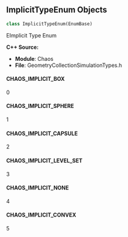 ## ImplicitTypeEnum Objects

```python
class ImplicitTypeEnum(EnumBase)
```

EImplicit Type Enum

**C++ Source:**

- **Module**: Chaos
- **File**: GeometryCollectionSimulationTypes.h

<a id="unreal.ImplicitTypeEnum.CHAOS_IMPLICIT_BOX"></a>

#### CHAOS_IMPLICIT_BOX

0

<a id="unreal.ImplicitTypeEnum.CHAOS_IMPLICIT_SPHERE"></a>

#### CHAOS_IMPLICIT_SPHERE

1

<a id="unreal.ImplicitTypeEnum.CHAOS_IMPLICIT_CAPSULE"></a>

#### CHAOS_IMPLICIT_CAPSULE

2

<a id="unreal.ImplicitTypeEnum.CHAOS_IMPLICIT_LEVEL_SET"></a>

#### CHAOS_IMPLICIT_LEVEL_SET

3

<a id="unreal.ImplicitTypeEnum.CHAOS_IMPLICIT_NONE"></a>

#### CHAOS_IMPLICIT_NONE

4

<a id="unreal.ImplicitTypeEnum.CHAOS_IMPLICIT_CONVEX"></a>

#### CHAOS_IMPLICIT_CONVEX

5

<a id="unreal.ObjectStateTypeEnum"></a>